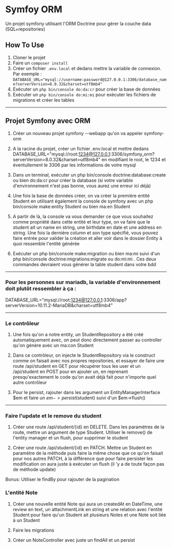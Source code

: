 # Symfoy ORM
Un projet symfony utilisant l'ORM Doctrine pour gérer la couche data (SQL+repositories)

## How To Use
1. Cloner le projet
2. Faire un `composer install`
3. Créer un fichier `.env.local` et dedans mettre la variable de connexion. Par exemple : `DATABASE_URL="mysql://username:password@127.0.0.1:3306/database_name?serverVersion=8.0.32&charset=utf8mb4"`
4. Exécuter un `php bin/console do:da:cr` pour créer la base de données
5. Exécuter un `php bin/console do:mi:mi` pour exécuter les fichiers de migrations et créer les tables

________________________________________________________
## Projet Symfony avec ORM

1. Créer un nouveau projet symfony --webapp qu'on va appeler symfony-orm
	
2. A la racine du projet, créer un fichier .env.local et mettre dedans DATABASE_URL="mysql://root:1234@127.0.0.1:3306/symfony_orm?serverVersion=8.0.32&charset=utf8mb4" en modifiant le root, le 1234 et éventullement le 3306 par les informations de votre mysql
	
3. Dans un terminal, exécuter un php bin/console doctrine:database:create   ou bien do:da:cr pour créer la database (si votre variable d'environnement n'est pas bonne, vous aurez une erreur ici déjà)
	

4. Une fois la base de données créer, on va créer la première entité Student en utilisant également la console de symfony avec un php bin/console make:entity Student   ou bien ma:en Student
	
	
5. A partir de là, la console va vous demander ce que vous souhaitez comme propriété dans cette entité et leur type, on va faire que le student ait un name en string, une birthdate en date et une address en string. Une fois la dernière column et son type spécifié, vous pouvez faire entrée pour valider la création et aller voir dans le dossier Entity à quoi ressemble l'entité générée

6. Exécuter un php bin/console make:migration  ou bien ma:mi suivi d'un php bin/console doctrine:migrations:migrate ou do:mi:mi . Ces deux commandes devraient vous générer la table student dans votre bdd

________________________________________________
### Pour les personnes sur mariadb, la variable d'environnement doit plutôt ressembler à ça :

DATABASE_URL="mysql://root:1234@127.0.0.1:3306/app?serverVersion=10.11.2-MariaDB&charset=utf8mb4"
_________________________________________________

### Le contrôleur

1. Une fois qu'on a notre entity, un StudentRepository a été créé automatiquement avec, on peut donc directement passer au controller qu'on génère avec un ma:con Student
	
2. Dans ce contrôleur, on injecte le StudentRepository via le construct comme on faisait avec nos propres repositories, et essayer de faire une route /api/student en GET pour récupérer tous les user et un /api/student en POST pour en ajouter un, en reprenant presqu'exactement le code qu'on avait déjà fait pour n'importe quel autre contrôleur
	
3. Pour le persist, rajouter dans les argument un EntityManagerInterface $em et faire un $em->persist($student) suivi d'un $em->flush()
_______________________________________________

### Faire l'update et le remove du student

1. Créer une route /api/student/{id} en DELETE. Dans les paramètres de la route, mettre un argument de type Student. Utiliser le remove() de l'entity manager et un flush, pour supprimer le student
	
2. Créer une route /api/student/{id} en PATCH. Mettre un Student en paramètre de la méthode puis faire la même chose que ce qu'on faisait pour nos autres PATCH, à la différence que pour faire persister les modification on aura juste à exécuter un flush (il 'y a de toute façon pas de méthode update)


Bonus: Utiliser le findBy pour rajouter de la pagination

### L'entité Note

1. Créer une nouvelle entité Note qui aura un createdAt en DateTime, une review en text, un attachmentLink en string et une relation avec l'entité Student pour faire qu'un Student ait plusieurs Notes et une Note soit liée à un Student
	
2. Faire les migrations
	
3. Créer un NoteController avec juste un findAll et un persist